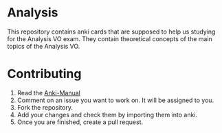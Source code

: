 # Analysis

This repository contains anki cards that are supposed to help us studying for the Analysis VO exam. They contain theoretical concepts of the main topics of the Analysis VO.

# Contributing

1. Read the [Anki-Manual](https://docs.ankiweb.net/#/importing?id=text-files)
2. Comment on an issue you want to work on. It will be assigned to you.
3. Fork the repository. 
4. Add your changes and check them by importing them into anki.
5. Once you are finished, create a pull request.
